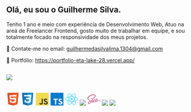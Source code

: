 ## Olá, eu sou o Guilherme Silva. 

Tenho 1 ano e meio com experiência de Desenvolvimento Web, Atuo na areá de Freelancer Frontend, gosto muito de trabalhar em equipe, e sou totalmente focado na responsividade dos meus projetos.

💬 Contate-me no email: guilhermedasilvalima.1304@gmail.com

🌱 Portfólio: https://portfolio-eta-lake-28.vercel.app/

##

<img height="100em" src="https://github-readme-stats.vercel.app/api/top-langs/?username=guilhermesilvadev2048&layout=compact&langs_count=16&theme=dracula" />

##

<div>
<img height="35em" src="https://raw.githubusercontent.com/devicons/devicon/master/icons/html5/html5-original.svg" />
<img height="35em" src="https://raw.githubusercontent.com/devicons/devicon/master/icons/css3/css3-original.svg" />
<img height="35em" src="https://raw.githubusercontent.com/devicons/devicon/master/icons/javascript/javascript-original.svg" />
<img height="35em" src="https://raw.githubusercontent.com/devicons/devicon/master/icons/typescript/typescript-original.svg" />
<img height="35em" src="https://raw.githubusercontent.com/devicons/devicon/master/icons/react/react-original.svg" />
<img height="35em" src="https://cdn.jsdelivr.net/gh/devicons/devicon@latest/icons/nodejs/nodejs-plain-wordmark.svg" />
<img height="35em" src="https://raw.githubusercontent.com/devicons/devicon/master/icons/sass/sass-original.svg" />
<img height="35em" src="https://cdn.jsdelivr.net/gh/devicons/devicon@latest/icons/tailwindcss/tailwindcss-original.svg" />
<img height="35em" src="https://cdn.jsdelivr.net/gh/devicons/devicon@latest/icons/bootstrap/bootstrap-original.svg" />
</div>
